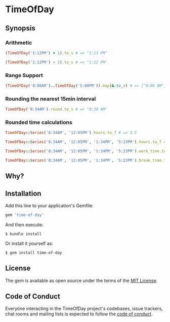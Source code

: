 # TimeOfDay

## Synopsis

### Arithmetic

```ruby
(TimeOfDay('1:12PM') + 1).to_s # => "1:13 PM"

(TimeOfDay('1:12PM') - 1).to_s # => "1:12 PM"
```

### Range Support

```ruby
(TimeOfDay('8:00AM')..TimeOfDay('5:00PM')).map(&:to_s) # => ["8:00 AM", "8:15 AM", "8:30 AM", ...]
```

### Rounding the nearest 15min interval

```ruby
TimeOfDay('8:34AM').round.to_s # => "8:30 AM"
```

### Rounded time calculations

```ruby
TimeOfDay::Series('8:34AM', '12:05PM').hours.to_f # => 3.5

TimeOfDay::Series('8:34AM', '12:05PM', '1:34PM', '5:23PM').hours.to_f # => 7.5

TimeOfDay::Series('8:34AM', '12:05PM', '1:34PM', '5:23PM').work_time.to_f # 450.0 (in minutes)

TimeOfDay::Series('8:34AM', '12:05PM', '1:34PM', '5:23PM').break_time.to_f # 90.0 (in minutes)
```

## Why?



## Installation

Add this line to your application's Gemfile:

```ruby
gem 'time-of-day'
```

And then execute:

    $ bundle install

Or install it yourself as:

    $ gem install time-of-day

## License

The gem is available as open source under the terms of the [MIT License](https://opensource.org/licenses/MIT).

## Code of Conduct

Everyone interacting in the TimeOfDay project's codebases, issue trackers, chat rooms and mailing lists is expected to follow the [code of conduct](https://github.com/[USERNAME]/time-of-day/blob/master/CODE_OF_CONDUCT.md).
